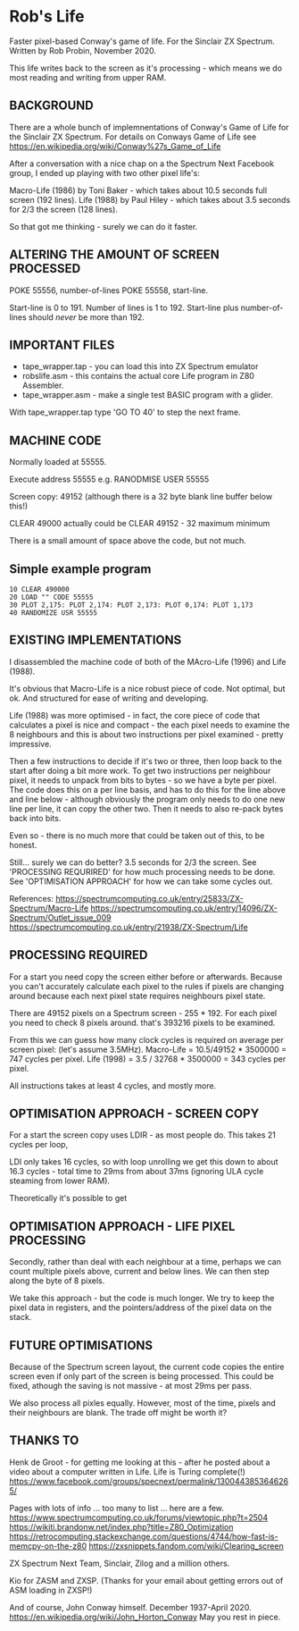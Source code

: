 Rob's Life
==========

Faster pixel-based Conway's game of life.
For the Sinclair ZX Spectrum.
Written by Rob Probin, November 2020.

This life writes back to the screen as it's processing - which means we do most 
reading and writing from upper RAM.

BACKGROUND
----------

There are a whole bunch of implemnentations of Conway's Game of Life for the 
Sinclair ZX Spectrum. For details on Conways Game of Life see 
https://en.wikipedia.org/wiki/Conway%27s_Game_of_Life

After a conversation with a nice chap on a the Spectrum Next Facebook group, I ended up 
playing with two other pixel life's:

Macro-Life (1986) by Toni Baker  - which takes about 10.5 seconds full screen (192 lines).
Life (1988) by Paul Hiley - which takes about 3.5 seconds for 2/3 the screen (128 lines).

So that got me thinking - surely we can do it faster.


ALTERING THE AMOUNT OF SCREEN PROCESSED
---------------------------------------

POKE 55556, number-of-lines
POKE 55558, start-line.

Start-line is 0 to 191.
Number of lines is 1 to 192.
Start-line plus number-of-lines should *never* be more than 192.

IMPORTANT FILES
---------------

* tape_wrapper.tap - you can load this into ZX Spectrum emulator
* robslife.asm - this contains the actual core Life program in Z80 Assembler.
* tape_wrapper.asm - make a single test BASIC program with a glider.

With tape_wrapper.tap type 'GO TO 40' to step the next frame.

MACHINE CODE
------------

Normally loaded at 55555.

Execute address 55555
    e.g. RANODMISE USER 55555

Screen copy: 49152 (although there is a 32 byte blank line buffer below this!)

CLEAR 49000
    actually could be CLEAR 49152 - 32 maximum minimum

There is a small amount of space above the code, but not much.


Simple example program 
----------------------

    10 CLEAR 490000
    20 LOAD "" CODE 55555
    30 PLOT 2,175: PLOT 2,174: PLOT 2,173: PLOT 0,174: PLOT 1,173
    40 RANDOMIZE USR 55555



EXISTING IMPLEMENTATIONS
------------------------

I disassembled the machine code of both of the MAcro-Life (1996) and Life (1988).

It's obvious that Macro-Life is a nice robust piece of code. Not optimal, but 
ok. And structured for ease of writing and developing. 

Life (1988) was more optimised - in fact, the core piece of code that 
calculates a pixel is nice and compact - the each pixel needs to examine the 8 
neighbours and this is about two instructions per pixel examined - pretty 
impressive. 

Then a few instructions to decide if it's two or three, then loop back to the 
start after doing a bit more work. To get two instructions per neighbour pixel, 
it needs to unpack from bits to bytes - so we have a byte per pixel. The code 
does this on a per line basis, and has to do this for the line above and line 
below - although obviously the program only needs to do one new line per line, 
it can copy the other two. Then it needs to also re-pack bytes back into bits.

Even so - there is no much more that could be taken out of this, to be honest.

Still... surely we can do better? 3.5 seconds for 2/3 the screen. 
See 'PROCESSING REQURIRED' for how much processing needs to be done.
See 'OPTIMISATION APPROACH' for how we can take some cycles out.


References:
https://spectrumcomputing.co.uk/entry/25833/ZX-Spectrum/Macro-Life
https://spectrumcomputing.co.uk/entry/14096/ZX-Spectrum/Outlet_issue_009
https://spectrumcomputing.co.uk/entry/21938/ZX-Spectrum/Life


PROCESSING REQUIRED
-------------------

For a start you need copy the screen either before or afterwards. Because you 
can't accurately calculate each pixel to the rules if pixels are changing around
because each next pixel state requires neighbours pixel state. 

There are 49152 pixels on a Spectrum screen - 255 * 192. 
For each pixel you need to check 8 pixels around. that's 393216 pixels to be 
examined.

From this we can guess how many clock cycles is required on average per screen pixel:
(let's assume 3.5MHz).
Macro-Life = 10.5/49152 * 3500000 = 747 cycles per pixel.
Life (1998) = 3.5 / 32768 * 3500000 = 343 cycles per pixel.

All instructions takes at least 4 cycles, and mostly more.


OPTIMISATION APPROACH - SCREEN COPY
-----------------------------------

For a start the screen copy uses LDIR - as most people do. This takes 21 cycles 
per loop, 

LDI only takes 16 cycles, so with loop unrolling we get this down to about 16.3 
cycles - total time to 29ms from about 37ms (ignoring ULA cycle steaming 
from lower RAM).

Theoretically it's possible to get


OPTIMISATION APPROACH - LIFE PIXEL PROCESSING
---------------------------------------------

Secondly, rather than deal with each neighbour at a time, perhaps we can count
multiple pixels above, current and below lines. We can then step along the 
byte of 8 pixels.

We take this approach - but the code is much longer. We try to keep the pixel 
data in registers, and the pointers/address of the pixel data on the stack.


FUTURE OPTIMISATIONS
--------------------

Because of the Spectrum screen layout, the current code copies the entire screen 
even if only part of the screen is being processed. This could be fixed, athough
the saving is not massive - at most 29ms per pass.

We also process all pixles equally. However, most of the time, pixels and their
neighbours are blank. The trade off might be worth it?


THANKS TO
---------

Henk de Groot - for getting me looking at this - after he posted about a 
video about a computer written in Life. Life is Turing complete(!)
https://www.facebook.com/groups/specnext/permalink/1300443853646265/

Pages with lots of info ... too many to list ... here are a few.
  https://www.spectrumcomputing.co.uk/forums/viewtopic.php?t=2504
  https://wikiti.brandonw.net/index.php?title=Z80_Optimization
  https://retrocomputing.stackexchange.com/questions/4744/how-fast-is-memcpy-on-the-z80
  https://zxsnippets.fandom.com/wiki/Clearing_screen

ZX Spectrum Next Team, Sinclair, Zilog and a million others.

Kio for ZASM and ZXSP. (Thanks for your email about getting errors out of 
ASM loading in ZXSP!)

And of course, John Conway himself. December 1937-April 2020. 
https://en.wikipedia.org/wiki/John_Horton_Conway 
May you rest in piece.


